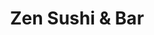 ---
layout: place
title: "Zen Sushi & Bar"
permalink: /washington/bellingham/zen-sushi-bar.html
stateAbbr: WA
stateName: Washington
cityName: Bellingham
place_id: ChIJd_iErH6khVQRK4kJzi6HJKk
photos:
  - name: >-
      places/ChIJd_iErH6khVQRK4kJzi6HJKk/photos/AUy1YQ1wQfieuSODb-p5FaFISuS4LM2y9RGjff3m9i9UyVdFK-1Jb6gI15du9AOI-Nur27Svvomi53G6WgmIwdFV3jN9y2w8y6xIo-8VVbH3jKas7i4Wp0HcrdyunUWdjCatIoOo7k4sSdsWN0959vzDh_J5gVVRJSfUPGDxjgb0htRrOIaZh7cLiolsERZnRXho5cXnCYEvj71erTl1dsKQl-gLfqKasYVMvhz-Z7iBFxnuxEWEBPfYpBpdob6jk7dW6pkYyHS4ARG86UmY0JIk1Skv_5jyjnM_B5-KR2bnFk6bYxo1XoL4ywbsupWnBO-DBZRxpLccoPGSYEXtjzd4ATDW8a11c7jkWX3KZ9ltwrKxwvcz9s2v8K9eytmeVR-KrsrmWWzEvqkfjFVcNWt8bfSUe31dv9Vj9cAbXj4S3O80gvV5
    widthPx: 4032
    heightPx: 3024
    authorAttributions:
      - displayName: Becky Ellenberger
        uri: https://maps.google.com/maps/contrib/108080377071983872724
        photoUri: >-
          https://lh3.googleusercontent.com/a-/ALV-UjV7eGmVltojg9d3V23Y6WNDwhaWBjNmeBdvFCg_MNPkR1c0cvAVlw=s100-p-k-no-mo
    flagContentUri: >-
      https://www.google.com/local/imagery/report/?cb_client=maps_api_places.places_api&image_key=!1e10!2sCIHM0ogKEICAgIDJh-Tj7wE&hl=en-US
    googleMapsUri: >-
      https://www.google.com/maps/place//data=!3m4!1e2!3m2!1sCIHM0ogKEICAgIDJh-Tj7wE!2e10!4m2!3m1!1s0x5485a47eac84f877:0xa924872ece09892b
  - name: >-
      places/ChIJd_iErH6khVQRK4kJzi6HJKk/photos/AUy1YQ0tvke3R8vvDsNBixIr-RQgV0zSJAcJERa9oIktUkgOPQ-azlKJbLxh2NFXLChWCFjUb4UoulrncMIM455wL-QnfEjbqAJlb2T7B9eWLi8I-7uHeCGPaNxG_U5_44S2VgWCnqGFlwMkQGG69PCZ-WWED6NKgrib64RYZe34pqeTH1skAjiLfN7T4y7AvZwfCE_i1efxqzOuXhgyvYupaKTlZQru31UIMekLiIe0G4CapyRLwp7tLa_8g-YRi_y9gb2aTpu75abV8oEm8YSeYfh863fQmd116vx_H3I-lORijU9BZ_a_45dlwjpruD79wSUZ7asZIGgBmKDD8VI6h2dTLdYDO96HPTb7F6nGfqK2EKMtYQywCu-jEeRB5taoKL2lQwSwWVFKdaZToK6fpumuttS4ta3SIUocJ59xpkYNdq8J
    widthPx: 2388
    heightPx: 2779
    authorAttributions:
      - displayName: Glenn Smith
        uri: https://maps.google.com/maps/contrib/108227810238575931508
        photoUri: >-
          https://lh3.googleusercontent.com/a-/ALV-UjXPGhl1cna6-uBrft2gy96tDxDQUr0PYxrsbeRNppQ0c5wS7fAl=s100-p-k-no-mo
    flagContentUri: >-
      https://www.google.com/local/imagery/report/?cb_client=maps_api_places.places_api&image_key=!1e10!2sCIHM0ogKEICAgID7td3y1QE&hl=en-US
    googleMapsUri: >-
      https://www.google.com/maps/place//data=!3m4!1e2!3m2!1sCIHM0ogKEICAgID7td3y1QE!2e10!4m2!3m1!1s0x5485a47eac84f877:0xa924872ece09892b
  - name: >-
      places/ChIJd_iErH6khVQRK4kJzi6HJKk/photos/AUy1YQ21FnQMmLvae8KeHr3evdELyT0I3u98DJVSIRvrDvo1o-l0tUOIbGb9hwlJtUG65YEHxcI3VmL27iS8hBemWSY-viAn3cfHTdmTmtpt2e-2WyZi2embjPyZ_jbXJyyykQ7F2czkjS3pdltrDZBBcZxFHWdCC3os5aWy02XLv7eVt3Xx1aGia-D4lJDHsObdQq0ykpcLn1mrxpKzm5auX8zTn-mdP4cE07KdIILIlny6rA9c_lygrUxSIfzabZCsYyNgjpSwVIFJEe9MBVUBxhw7IrjI1tJycD3yAeoY2JUJ7I2rToff6-3GWthV5IaD8-636VDt8RnnnaDzEYGUEOEj8ZET-E2BblA4jk5BNNvLS-fW7-7_mP-Zc5KtsNwgxDm6F7_bEBEpZWy0FKeEyhsWec3p9Q1-0kAxt-CI7l6XPKyo
    widthPx: 3120
    heightPx: 4160
    authorAttributions:
      - displayName: Rebecca Ortega
        uri: https://maps.google.com/maps/contrib/100205278923107650777
        photoUri: >-
          https://lh3.googleusercontent.com/a-/ALV-UjUHtbmrpaFowbCscw_JdzV8a6SedK-uX0FK4afK0ArYmHFiyPQ=s100-p-k-no-mo
    flagContentUri: >-
      https://www.google.com/local/imagery/report/?cb_client=maps_api_places.places_api&image_key=!1e10!2sCIHM0ogKEICAgIDR8vn1xwE&hl=en-US
    googleMapsUri: >-
      https://www.google.com/maps/place//data=!3m4!1e2!3m2!1sCIHM0ogKEICAgIDR8vn1xwE!2e10!4m2!3m1!1s0x5485a47eac84f877:0xa924872ece09892b
  - name: >-
      places/ChIJd_iErH6khVQRK4kJzi6HJKk/photos/AUy1YQ1bUz1frC3bvCvlSXhoGR8_wcDEwsSOB0CUvm3UrnkMrRKKjwnttDoH26zexnzglsI9LDASnqGFEHQOirkEFVlRhxTYWTqjgVTI-EGa4Thm2M7lRbgJK1XT3PkDfnvQEiTaBH7HKKzv2BE8h0YsoT46NBJ3vMSPIlvHTEusPvLCt8QDyifOL6N-B6ByWyFkLbPJgczZz_kaWObLpD3Iz_E8orDfMDv2XKAXXW0OXZdZHCTQu-JAAW29WP-mpEJMDdaFuxUTsiR8UTrc3YBdZf4uA0J9kf1vbS48uyviqTqEb6uJR4lgeGQteqQUds2ps6rwrlyOzXPg8BOAgcrMrwwVOteSyddwxv4HY1HY4NKVAcJ6lf18H3HUhd3dmGmBx3OvY-5quklsLUCWIthzUD7zdpOB7SKR_kQW8uOauZQ
    widthPx: 3264
    heightPx: 2448
    authorAttributions:
      - displayName: Rayzell Simpson
        uri: https://maps.google.com/maps/contrib/100034552928685623869
        photoUri: >-
          https://lh3.googleusercontent.com/a-/ALV-UjUYGtsFofXz1IvRJiIkjjZKYW_krKT9f6GfPb-7g7X2L0ilWvv0sg=s100-p-k-no-mo
    flagContentUri: >-
      https://www.google.com/local/imagery/report/?cb_client=maps_api_places.places_api&image_key=!1e10!2sCIHM0ogKEICAgIDCpt2yEQ&hl=en-US
    googleMapsUri: >-
      https://www.google.com/maps/place//data=!3m4!1e2!3m2!1sCIHM0ogKEICAgIDCpt2yEQ!2e10!4m2!3m1!1s0x5485a47eac84f877:0xa924872ece09892b
  - name: >-
      places/ChIJd_iErH6khVQRK4kJzi6HJKk/photos/AUy1YQ22KirBsk-d_L144AeNdPSqFhIF2VhmcECqLvA0zxWWdUa_5YXRMkpuCq5_01DDoTP12BJZd0Ck5Kajuacq_wD6Zd0P5A8bEj2WU3f02NWF5Tdua8i_ZSLGtTT8jk2vnXZPyueAAzHUfgs6iX28gwnlchbe3ShaHqKQ9vCe6mGQa4-86-Y_SV4HfaoAXba6WHi8VmxhCW-j_4wPhM9IwTWt-YfeIMSvy8lmWTekql58N2e-HUguI6mCQpCOD57zLWo_bxGIRpQOPWdwAhuzxVlXrjOKUQh6mSfs3LY0W8fIUSQzZDiRyunidDpizrsoRZ-_6gAfI-IvQZughJ4EszYbQUcL_esQUMvUngKxkldFtTc0lRinq9hmzTGQcVXqIqEzZQHBE624ksaAhtW6_jxWmYT79un8KbuPHn5cDFHmOUgL
    widthPx: 4080
    heightPx: 3072
    authorAttributions:
      - displayName: Schin Haakenson
        uri: https://maps.google.com/maps/contrib/115818773381987885086
        photoUri: >-
          https://lh3.googleusercontent.com/a-/ALV-UjWqEs8LAnLdrvmKghBoOMPfJobMkHqtwVVmEyFE04plxpsk8yRu=s100-p-k-no-mo
    flagContentUri: >-
      https://www.google.com/local/imagery/report/?cb_client=maps_api_places.places_api&image_key=!1e10!2sCIHM0ogKEICAgICb1-fWgAE&hl=en-US
    googleMapsUri: >-
      https://www.google.com/maps/place//data=!3m4!1e2!3m2!1sCIHM0ogKEICAgICb1-fWgAE!2e10!4m2!3m1!1s0x5485a47eac84f877:0xa924872ece09892b
  - name: >-
      places/ChIJd_iErH6khVQRK4kJzi6HJKk/photos/AUy1YQ2XQQKvtT_g0gLNuq6ROu3WBo2X_TbNW-Iwf_FkZcGKZfQwrH2fZprHr6o0WLCB2a5WMeAXphja2k0tH5lO_m54RUNVQYKZsSS1-SVTf6NrzPgFbsbIvdJICMRPdivQ5CcKhfBNkrRtMRWuaqLjzkOjwZojVj_NlTZ2udx1-8O-SNZkHjkjNMl7zdjYTc6HGIR4-vSwlhlP2XxhS8Raj4C35eIoLosY67yYR1wIJmVMtSdjFO5TGFwMIiypDGIRH4Ph07C-qzZCawhIE1uqioebixGCffc6oDb2AYmEqecIyAuQCMJkfc1-XDVTAaQaSIH3KmEiav1u4v8n__bP3eN0mBA1Lgf0AwuZEDtBNGaTViY46GPkd6jyZ6b_PKg0XT5UtvAuLw-8hJFtQGc-1ebSNoS-YRS7efnI-1XGMHVQEI5j
    widthPx: 3853
    heightPx: 2857
    authorAttributions:
      - displayName: Kent H
        uri: https://maps.google.com/maps/contrib/107362352909683315358
        photoUri: >-
          https://lh3.googleusercontent.com/a-/ALV-UjWpoC75PKhhib31MOStO1L0KrzRUZqnNRrU8Yj-US6CUhM3sHbb=s100-p-k-no-mo
    flagContentUri: >-
      https://www.google.com/local/imagery/report/?cb_client=maps_api_places.places_api&image_key=!1e10!2sCIHM0ogKEICAgICqnMSItQE&hl=en-US
    googleMapsUri: >-
      https://www.google.com/maps/place//data=!3m4!1e2!3m2!1sCIHM0ogKEICAgICqnMSItQE!2e10!4m2!3m1!1s0x5485a47eac84f877:0xa924872ece09892b
  - name: >-
      places/ChIJd_iErH6khVQRK4kJzi6HJKk/photos/AUy1YQ0ebNcxqPtteFf6x4eahtglqnl7zm4uZ_ImzpjfNc1zBMTwvnY4HVoKWVsYdK2kP4OwOSYLHmsCTcomaRiMLdWqTI0nSzVT4wyz4zDvDkbpLJKlUdMMrteq05y6kThcpVZ5uJoOuB5-Bi7Svk49L10lB61iwpC_JuuSygG5JdnQmPVpMttQomaxzviwfM_Cou-mqYPIwzPEqb20gpF0aD0YlaIAwTnL4LkwXzcOgxEWrdgtNJrUWOI5IiDsXmbtBB_wTKuQQOcAAzFtq7b6CdC8Z60mzMJEB3jUqvYyAiHJ8Z8bnmX3jYSmmwyRbYKohfFvXtkhQ9AK8oUDYbYys0gZ8unJbJJ3ypuS3V3uCNKksbjDb0_gAzAwu6cpp8I1geAIFlwjOBFuinhZ5dHQFzzvTIdeWERRtMKTZ-hSDrIcT3Rt
    widthPx: 3024
    heightPx: 4032
    authorAttributions:
      - displayName: Crystal Witteveen
        uri: https://maps.google.com/maps/contrib/107244652400725296305
        photoUri: >-
          https://lh3.googleusercontent.com/a-/ALV-UjUGJI1n9K1r3WSOniDV-arcguJhYWE4cw7rWd_lIDYNQz2hzX8=s100-p-k-no-mo
    flagContentUri: >-
      https://www.google.com/local/imagery/report/?cb_client=maps_api_places.places_api&image_key=!1e10!2sCIHM0ogKEICAgIDptNP1mAE&hl=en-US
    googleMapsUri: >-
      https://www.google.com/maps/place//data=!3m4!1e2!3m2!1sCIHM0ogKEICAgIDptNP1mAE!2e10!4m2!3m1!1s0x5485a47eac84f877:0xa924872ece09892b
  - name: >-
      places/ChIJd_iErH6khVQRK4kJzi6HJKk/photos/AUy1YQ2roUPBgPT-HLOQe7Zv3P2Fb3WdpG8qwmZ4F6k7rZXCa6S4Gk762wTxymZTkRmcGs_7wGwaOwekWUz-3pNWwzCdZLk5bmeyXy4PvtvDl4Ba1xVEhvZziBbd0JkiCrh7bHoLCE1khMBqJIWqxh1_1PRX0ognXUlFZcpnG5iI5Kb2R1IO8LQoQp2EoPxhRMsvkTLjM0904WondvC-TTnHVODqVMGxbN2wgQLlGPkKkKdyLJPEhLBhPJCbLQs-9FQm60KyZlvhSzxQ2BhRi3myKK50EWjb5O6CfN-ijpAFxRU1UJxtG4GIeEn6UZsTO5rP3PcBsoRpoFhBDkzj_V14Y7WVASP_PojaW4TqKlpAOHbBy8EB9Dnfzt0PHVuru2IaiiR5clDiQciGi7vCjMBT4V9N7hWJIaPHy1MjOlcgIcEbhm0K
    widthPx: 4032
    heightPx: 3024
    authorAttributions:
      - displayName: Becky Ellenberger
        uri: https://maps.google.com/maps/contrib/108080377071983872724
        photoUri: >-
          https://lh3.googleusercontent.com/a-/ALV-UjV7eGmVltojg9d3V23Y6WNDwhaWBjNmeBdvFCg_MNPkR1c0cvAVlw=s100-p-k-no-mo
    flagContentUri: >-
      https://www.google.com/local/imagery/report/?cb_client=maps_api_places.places_api&image_key=!1e10!2sCIHM0ogKEICAgIDJh-TV6wE&hl=en-US
    googleMapsUri: >-
      https://www.google.com/maps/place//data=!3m4!1e2!3m2!1sCIHM0ogKEICAgIDJh-TV6wE!2e10!4m2!3m1!1s0x5485a47eac84f877:0xa924872ece09892b
  - name: >-
      places/ChIJd_iErH6khVQRK4kJzi6HJKk/photos/AUy1YQ3pz02L2AGLy3LfiMX8Ia9gIw9oD7aHEPQsjw9cIOLOxmSW0agDH34pahsNuteKjnWQJHf6wHGQ1D_LkQZN7iPaLdQEuRTNAACuIEy7RRty_7mGEcC_6m3WnmQ3eA_ky0Q9FuxmxInwUvn-RVv2uLDpejfrVjS9LiaMfR1JolFl4YifL0Wc-SJRMDB8cwXxPt-olOpa9t_yWPYGwyrbZ54aYo1tDzHZqwveXvN4HlhCJvmIQ_W-NHqYYfOgRaymjgPrXDy6RaSBEJiSskDpW1zBK-pPZtWbcm7ArKS_k0UDp8csX2EZWQig0IRvDbYwVY0s1h_-bzE3QMK5FhdSBW1SYHn9O1Q0Qnt8qfJmCAla3hQ5zhEoXwrbYw_y58e5RHORpRjcDD19Ybg7YtmmbGUST_fVjX4hX0FoN3w6ba8r3g7m
    widthPx: 1816
    heightPx: 4032
    authorAttributions:
      - displayName: Marco Mass
        uri: https://maps.google.com/maps/contrib/102621340024008449421
        photoUri: >-
          https://lh3.googleusercontent.com/a-/ALV-UjUsC6hXWqT7kuj86c7kOjNFTFRKmPbyTlV1qH2njN6JlVl-nZY=s100-p-k-no-mo
    flagContentUri: >-
      https://www.google.com/local/imagery/report/?cb_client=maps_api_places.places_api&image_key=!1e10!2sCIHM0ogKEICAgIDJ99n4gQE&hl=en-US
    googleMapsUri: >-
      https://www.google.com/maps/place//data=!3m4!1e2!3m2!1sCIHM0ogKEICAgIDJ99n4gQE!2e10!4m2!3m1!1s0x5485a47eac84f877:0xa924872ece09892b
  - name: >-
      places/ChIJd_iErH6khVQRK4kJzi6HJKk/photos/AUy1YQ12ii3A4UNC5zYi25OjWJXR2Ut9Kbh6AA6VfCROyZEyHyPQgN3PdDS835trXUfc0JpNvAEd9fgKCsURuXUP0ekw9NCPmZkxVFdYr6qNZx5-SltiE95mkZYfD86l-NH1dODP6Cdak5qeEpGl1szIwbMui8-vgszhDcE8e-9AJuR0WbEZ6vO1IOPAeUjAAjTQ_fGuTsalCb8_9EvsX3QG_sOJJg04cKUylTfDrZPmuO_vR_bY6kSeIsouaaqMvEFiOVUU3JvsXd1p2ldO-oSdL0p49D0a6XXkqD1AlD9VIqYnzG2j7d7zGFgdU5yak6kNtyAf1I6D3A9qwHdpBjqCwbZO0btgKYXRIPLofh-Azm7Ru0VUQ5v90w3xu9Q6-hiCLG_Iliv5qx0WKCng4dqnvjxhp5RxsgASYf2H_6a6HRtbdQ
    widthPx: 2173
    heightPx: 2339
    authorAttributions:
      - displayName: Jana Zaki
        uri: https://maps.google.com/maps/contrib/101443299154218499549
        photoUri: >-
          https://lh3.googleusercontent.com/a/ACg8ocIbHYR_4e53hZokLAs5nDSnhY7qGviLBejjfvROrPXAmTCEpUar=s100-p-k-no-mo
    flagContentUri: >-
      https://www.google.com/local/imagery/report/?cb_client=maps_api_places.places_api&image_key=!1e10!2sCIHM0ogKEICAgIC1zsHtTQ&hl=en-US
    googleMapsUri: >-
      https://www.google.com/maps/place//data=!3m4!1e2!3m2!1sCIHM0ogKEICAgIC1zsHtTQ!2e10!4m2!3m1!1s0x5485a47eac84f877:0xa924872ece09892b
address: 3001 Cinema Pl, Bellingham, WA 98226, USA
street: 3001 Cinema Pl
city: Bellingham
state: WA
zip: '98226'
country: USA
neighborhood: Barkley
latitude: '48.770036'
longitude: '-122.449097'
accessibility_options:
  wheelchairAccessibleParking: true
  wheelchairAccessibleEntrance: true
  wheelchairAccessibleRestroom: true
  wheelchairAccessibleSeating: true
business_status: OPERATIONAL
name: Zen Sushi & Bar
google_maps_links:
  directionsUri: >-
    https://www.google.com/maps/dir//''/data=!4m7!4m6!1m1!4e2!1m2!1m1!1s0x5485a47eac84f877:0xa924872ece09892b!3e0
  placeUri: https://maps.google.com/?cid=12188015126666381611
  writeAReviewUri: >-
    https://www.google.com/maps/place//data=!4m3!3m2!1s0x5485a47eac84f877:0xa924872ece09892b!12e1
  reviewsUri: >-
    https://www.google.com/maps/place//data=!4m4!3m3!1s0x5485a47eac84f877:0xa924872ece09892b!9m1!1b1
  photosUri: >-
    https://www.google.com/maps/place//data=!4m3!3m2!1s0x5485a47eac84f877:0xa924872ece09892b!10e5
primary_type: Sushi Restaurant
opening_hours:
  regular: null
  current: null
secondary_opening_hours:
  regular:
    weekdayDescriptions: null
    type: null
  current:
    weekdayDescriptions: null
    type: null
phone: null
price_level: null
price_range: null
rating: null
rating_count: 0
website: null
description: null
reviews: null
parking_options: null
payment_options: null
allow_dogs: null
curbside_pickup: null
delivery: null
dine_in: null
good_for_children: null
good_for_groups: null
good_for_sports: null
live_music: null
menu_for_children: null
outdoor_seating: null
reservable: null
restroom: null
serves_beer: null
serves_breakfast: null
serves_brunch: null
serves_cocktails: null
serves_coffee: null
serves_dinner: null
serves_dessert: null
serves_lunch: null
serves_vegetarian_food: null
serves_wine: null
takeout: null
slug: Zen-Sushi-and-Bar

---